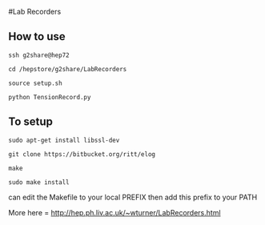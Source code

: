 #Lab Recorders

## How to use

 `ssh g2share@hep72 `

 `cd /hepstore/g2share/LabRecorders `

 `source setup.sh` 

 `python TensionRecord.py` 

## To setup

 `sudo apt-get install libssl-dev`

 `git clone https://bitbucket.org/ritt/elog`

 `make`

 `sudo make install`

can edit the Makefile to your local PREFIX then add this prefix to your PATH


More here = http://hep.ph.liv.ac.uk/~wturner/LabRecorders.html